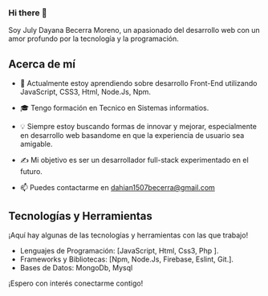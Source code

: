 ### Hi there 👋

<!--
**Dahiana-moreno/Dahiana-moreno** is a ✨ _special_ ✨ repository because its `README.md` (this file) appears on your GitHub profile.

Here are some ideas to get you started:

- 🔭 I’m currently working on ...
- 🌱 I’m currently learning ...
- 👯 I’m looking to collaborate on ...
- 🤔 I’m looking for help with ...
- 💬 Ask me about ...
- 📫 How to reach me: ...
- 😄 Pronouns: ...
- ⚡ Fun fact: ...
-->

 Soy July Dayana Becerra Moreno, un apasionado del desarrollo web con un amor profundo por la tecnología y la programación.

## Acerca de mí

- 🌱 Actualmente estoy aprendiendo sobre desarrollo Front-End utilizando JavaScript, CSS3, Html, Node.Js, Npm.
- 🎓 Tengo formación en Tecnico en Sistemas informatios.
- 💡 Siempre estoy buscando formas de innovar y mejorar, especialmente en desarrollo web basandome en que la experiencia de usuario sea amigable.
- ✍️ Mi objetivo es ser un desarrollador full-stack experimentado en el futuro.


- 📫 Puedes contactarme en dahian1507becerra@gmail.com

## Tecnologías y Herramientas

¡Aquí hay algunas de las tecnologías y herramientas con las que trabajo!

- Lenguajes de Programación: [JavaScript, Html, Css3, Php ].
- Frameworks y Bibliotecas: [Npm, Node.Js, Firebase, Eslint, Git.].
- Bases de Datos: MongoDb, Mysql



¡Espero con interés conectarme contigo!

